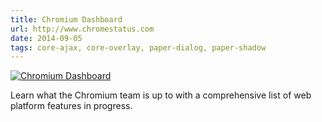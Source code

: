 ```yaml
---
title: Chromium Dashboard 
url: http://www.chromestatus.com
date: 2014-09-05
tags: core-ajax, core-overlay, paper-dialog, paper-shadow
---
```


[![Chromium Dashboard](screenshots/chromium-dashboard.png)](http://www.chromestatus.com)

Learn what the Chromium team is up to with a comprehensive list of web platform features in progress.